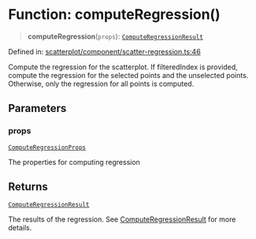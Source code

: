 # Function: computeRegression()

> **computeRegression**(`props`): [`ComputeRegressionResult`](../type-aliases/ComputeRegressionResult.md)

Defined in: [scatterplot/component/scatter-regression.ts:46](https://github.com/GeoDaCenter/openassistant/blob/a1bcfdf89aac2d64b3bda9cf92b96ead076def28/packages/echarts/src/scatterplot/component/scatter-regression.ts#L46)

Compute the regression for the scatterplot. If filteredIndex is provided, compute the regression for the selected points and the unselected points.
Otherwise, only the regression for all points is computed.

## Parameters

### props

[`ComputeRegressionProps`](../type-aliases/ComputeRegressionProps.md)

The properties for computing regression

## Returns

[`ComputeRegressionResult`](../type-aliases/ComputeRegressionResult.md)

The results of the regression. See [ComputeRegressionResult](../type-aliases/ComputeRegressionResult.md) for more details.
